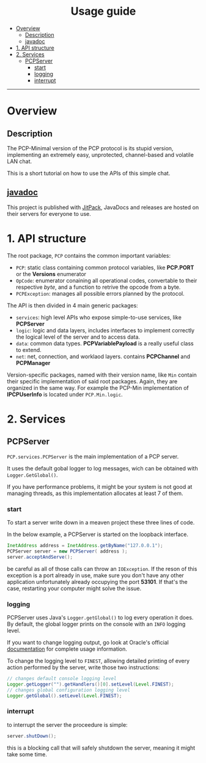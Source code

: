 <center>
<h1>
Usage guide
</h1>
</center>

- [Overview](#overview)
  - [Description](#description)
  - [javadoc](#javadoc)
- [1. API structure](#1-api-structure)
- [2. Services](#2-services)
  - [PCPServer](#pcpserver)
    - [start](#start)
    - [logging](#logging)
    - [interrupt](#interrupt)

---

# Overview

## Description
The PCP-Minimal version of the PCP protocol is its stupid version, implementing an extremely easy, unprotected, channel-based and volatile LAN chat.

This is a short tutorial on how to use the APIs of this simple chat.

## [javadoc](https://javadoc.jitpack.io/com/github/jacopowolf/potatochatprotocol/latest/javadoc/index.html)
This project is published with [JitPack](https://jitpack.io/), JavaDocs and releases are hosted on their servers for everyone to use.


# 1. API structure

The root package, `PCP` contains the common important variables:
- `PCP`: static class containing common protocol variables, like **PCP.PORT** or the **Versions** enumerator
- `OpCode`: enumerator conaining all operational codes, convertable to their respective *byte*, and a function to retrive the opcode from a byte.
- `PCPException`: manages all possible errors planned by the protocol.

The API is then divided in 4 main generic packages:
- `services`: high level APIs who expose simple-to-use services, like **PCPServer**
- `logic`: logic and data layers, includes interfaces to implement correctly the logical level of the server and to access data.
- `data`: common data types. **PCPVariablePayload** is a really useful class to extend.
- `net`: net, connection, and worklaod layers. contains **PCPChannel** and **PCPManager**

Version-specific packages, named with their version name, like `Min` contain their specific implementation of said root packages.
Again, they are organized in the same way. For example the PCP-Min implementation of **IPCPUserInfo** is located under `PCP.Min.logic`.

# 2. Services

## PCPServer
`PCP.services.PCPServer` is the main implementation of a PCP server.

It uses the default gobal logger to log messages, wich can be obtained with `Logger.GetGlobal()`.

If you have performance problems, it might be your system is not good at managing threads, as this implementation allocates at least 7 of them.

### start

To start a server write down in a meaven project these three lines of code.

In the below example, a PCPServer is started on the loopback interface.

```java
InetAddress address = InetAddress.getByName("127.0.0.1");
PCPServer server = new PCPServer( address );
server.acceptAndServe();
```
be careful as all of those calls can throw an `IOException`.
If the reson of this exception is a port already in use, make sure you don't have any other application unfortunately already occupying the port **53101**. If that's the case, restarting your computer might solve the issue.

### logging
PCPServer uses Java's `Logger.getGlobal()` to log every operation it does.
By default, the global logger prints on the console with an `INFO` logging level. 

If you want to change logging output, go look at Oracle's official [documentation](https://docs.oracle.com/javase/8/docs/api/java/util/logging/Logger.html) for complete usage information.

To change the logging level to `FINEST`, allowing detailed printing of every action performed by the server, write those two instructions:
```java
// changes default console logging level
Logger.getLogger("").getHandlers()[0].setLevel(Level.FINEST);
// changes global configuration logging level
Logger.getGlobal().setLevel(Level.FINEST);
```

### interrupt

to interrupt the server the proceedure is simple:

```java
server.shutDown();
```

this is a blocking call that will safely shutdown the server, meaning it might take some time.
